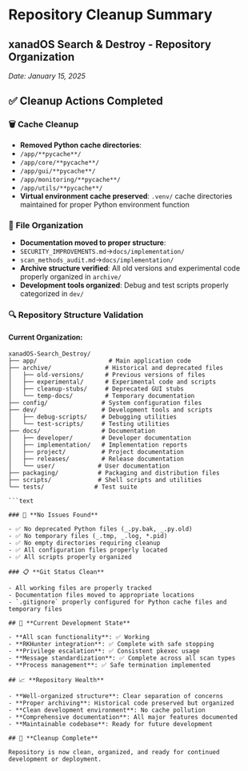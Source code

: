 # Repository Cleanup Summary

## xanadOS Search & Destroy - Repository Organization

_Date: January 15, 2025_

## ✅ **Cleanup Actions Completed**

### 🗑️ **Cache Cleanup**

- **Removed Python cache directories**:
- `/app/**pycache**/`
- `/app/core/**pycache**/`
- `/app/gui/**pycache**/`
- `/app/monitoring/**pycache**/`
- `/app/utils/**pycache**/`
- **Virtual environment cache preserved**: `.venv/` cache directories maintained for proper Python environment function

### 📁 **File Organization**

- **Documentation moved to proper structure**:
- `SECURITY_IMPROVEMENTS.md`→`docs/implementation/`
- `scan_methods_audit.md`→`docs/implementation/`
- **Archive structure verified**: All old versions and experimental code properly organized in `archive/`
- **Development tools organized**: Debug and test scripts properly categorized in `dev/`

### 🔍 **Repository Structure Validation**

#### **Current Organization:**

```text
xanadOS-Search_Destroy/
├── app/                    # Main application code
├── archive/               # Historical and deprecated files
│   ├── old-versions/      # Previous versions of files
│   ├── experimental/      # Experimental code and scripts
│   ├── cleanup-stubs/     # Deprecated GUI stubs
│   └── temp-docs/         # Temporary documentation
├── config/               # System configuration files
├── dev/                  # Development tools and scripts
│   ├── debug-scripts/    # Debugging utilities
│   └── test-scripts/     # Testing utilities
├── docs/                 # Documentation
│   ├── developer/        # Developer documentation
│   ├── implementation/   # Implementation reports
│   ├── project/          # Project documentation
│   ├── releases/         # Release documentation
│   └── user/            # User documentation
├── packaging/           # Packaging and distribution files
├── scripts/             # Shell scripts and utilities
└── tests/              # Test suite

```text

### 🎯 **No Issues Found**

- ✅ No deprecated Python files (_.py.bak, _.py.old)
- ✅ No temporary files (_.tmp, _.log, *.pid)
- ✅ No empty directories requiring cleanup
- ✅ All configuration files properly located
- ✅ All scripts properly organized

### 📋 **Git Status Clean**

- All working files are properly tracked
- Documentation files moved to appropriate locations
- `.gitignore` properly configured for Python cache files and temporary files

## 🔧 **Current Development State**

- **All scan functionality**: ✅ Working
- **RKHunter integration**: ✅ Complete with safe stopping
- **Privilege escalation**: ✅ Consistent pkexec usage
- **Message standardization**: ✅ Complete across all scan types
- **Process management**: ✅ Safe termination implemented

## 📈 **Repository Health**

- **Well-organized structure**: Clear separation of concerns
- **Proper archiving**: Historical code preserved but organized
- **Clean development environment**: No cache pollution
- **Comprehensive documentation**: All major features documented
- **Maintainable codebase**: Ready for future development

## 🎉 **Cleanup Complete**

Repository is now clean, organized, and ready for continued development or deployment.
